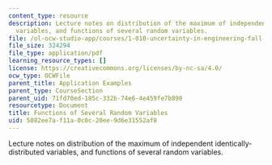 ```yaml
---
content_type: resource
description: Lecture notes on distribution of the maximum of independent identically-distributed
  variables, and functions of several random variables.
file: /ol-ocw-studio-app/courses/1-010-uncertainty-in-engineering-fall-2008/5082ee7af11a0c0c20ee9d6e31552af8_app_11.pdf
file_size: 324294
file_type: application/pdf
learning_resource_types: []
license: https://creativecommons.org/licenses/by-nc-sa/4.0/
ocw_type: OCWFile
parent_title: Application Examples
parent_type: CourseSection
parent_uid: 71fd70ed-185c-332b-74e6-4e459fe7b890
resourcetype: Document
title: Functions of Several Random Variables
uid: 5082ee7a-f11a-0c0c-20ee-9d6e31552af8
---
```

Lecture notes on distribution of the maximum of independent identically-distributed variables, and functions of several random variables.